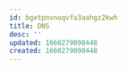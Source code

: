 ```yaml
---
id: bgetpnvnoqvfa3aahgz2kwh
title: DNS
desc: ''
updated: 1660279090448
created: 1660279090448
---
```

